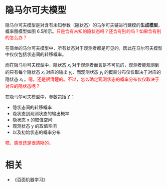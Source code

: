 
# 隐马尔可夫模型

隐马尔可夫模型是对含有未知参数（隐状态）的马尔可夫链进行建模的**生成模型**，概率图模型如图 6.5所示。<span style="color:red;">只是含有未知的隐状态吗？还含有别的吗？如果含有别的怎么办？</span>

在简单的马尔可夫模型中，所有状态对于观测者都是可见的，因此在马尔可夫模型中仅仅包括状态间的转移概率。

而在隐马尔可夫模型中，隐状态 $x_i$ 对于观测者而言是不可见的，观测者能观测到的只有每个隐状态 $x_i$ 对应的输出 $y_i$，而观测状态 $y_i$ 的概率分布仅仅取决于对应的隐状态 $x_i$ 。<span style="color:red;">嗯，还是很清楚的。不过，怎么确定观测状态的概率分布仅仅取决于对应的隐状态呢？</span>

在隐马尔可夫模型中，参数包括了：

- 隐状态间的转移概率
- 隐状态到观测状态的输出概率
- 隐状态 x 的取值空间
- 观测状态 y 的取值空间
- 以及初始状态的概率分布

<span style="color:red;">嗯，感觉还是很清晰的。</span>






# 相关

- 《百面机器学习》
